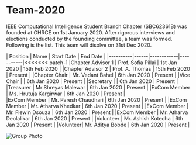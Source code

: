 # Team-2020

IEEE Computational Intelligence Student Branch Chapter (SBC62361B) was founded at GHRCE on 1st January 2020. After rigorous interviews and elections conducted by the founding committee, a team was formed. Following is the list.
This team will disolve on 31st Dec 2020. 

| Position | Name | Start Date | End Date | 
|----------|------|------------|-----------|<<<<<<< patch-1
|Chapter Advisor 1 | Prof. Sofia Pillai    | 1st Jan 2020  | 15th Feb 2020 |
|Chapter Advisor 2 | Prof. A. Thomas       | 15th Feb 2020 | Present       |
|Chapter Chair     | Mr. Vedant Bahel      | 6th Jan 2020  | Present       |
|Vice Chair        |                       | 6th Jan 2020  | Present       |
|Secretary         |                       | 6th Jan 2020  | Present       |
|Treasurer         | Mr Shreyas Malewar    | 6th Jan 2020  | Present       |
|ExCom Member      | Ms. Hrutuja Kargirwar | 6th Jan 2020  | Present       |  
|ExCom Member      | Mr. Paresh Chaudhari  | 6th Jan 2020  | Present       |
|ExCom Member      | Mr. Atharva Khedkar   | 6th Jan 2020  | Present       |
|ExCom Member      | Mr. Flewin Dsouza     | 6th Jan 2020  | Present       |
|ExCom Member | Mr. Atharva Deolalikar | 6th Jan 2020 | Present |
|Volunteer | Mr. Ashish Kotecha | 6th Jan 2020 | Present |
|Volunteer| Mr. Aditya Bobde | 6th Jan 2020 | Present |  

![Group Photo](https://github.com/IEEE-CIS-GHRCE-62361B/Team-2020/blob/master/WhatsApp%20Image%202020-04-10%20at%208.56.55%20PM.jpeg)

